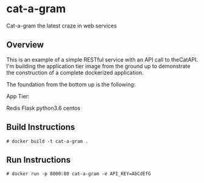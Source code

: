 # cat-a-gram
Cat-a-gram the latest craze in web services

## Overview

This is an example of a simple RESTful service with an API call to theCatAPI.  I'm building the application tier image from the ground up to demonstrate the construction of a complete dockerized application.

The foundation from the bottom up is the following:

App Tier:

Redis
Flask
python3.6
centos

## Build Instructions

```
# docker build -t cat-a-gram .
``` 

## Run Instructions

```
# docker run -p 8000:80 cat-a-gram -e API_KEY=AbCdEfG
```
